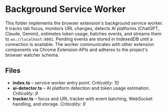 # Background Service Worker

This folder implements the browser extension's background service worker. It tracks tab focus, monitors URL changes, detects AI platforms (ChatGPT, Claude, Gemini), estimates token usage, batches events, and streams them to `ws://localhost:8081`. Pending events are stored in IndexedDB until a connection is available. The worker communicates with other extension components via Chrome Extension APIs and adheres to the project's browser watcher schema.

## Files
- **index.ts** – service worker entry point. _Criticality: 10_
- **ai-detector.ts** – AI platform detection and token usage estimation. _Criticality: 9_
- **tracker.ts** – focus and URL tracker with event batching, WebSocket handling, and storage. _Criticality: 9_
